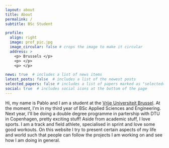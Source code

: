 ```yaml
---
layout: about
title: About
permalink: /
subtitle: BSc Student

profile:
  align: right
  image: prof_pic.jpg
  image_circular: false # crops the image to make it circular
  address: >
    <p> Brussels </p>
    <p> </p>
    <p> </p>

news: true  # includes a list of news items
latest_posts: false  # includes a list of the newest posts
selected_papers: false # includes a list of papers marked as "selected={true}"
social: true  # includes social icons at the bottom of the page
---
```


Hi, my name is Pablo and I am a student at the [Vrije Universiteit Brussel](https://www.vub.be/nl). At the moment, I'm in my third year of BSc Applied Sciences and Engineering. Next year, I'll be doing a double degree programme in partership with DTU in Copenhagen, pretty exciting stuff! Aside from  academic stuff, I love sports. I am a track and field athlete, specialised in sprint and love some good workouts. On this website I try to present certain aspects of my life and world such that people can follow the projects I am working on and see how I am doing in general.
